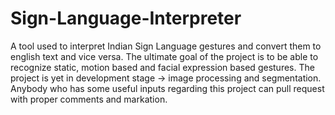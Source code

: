# Sign-Language-Interpreter
A tool used to interpret Indian Sign Language gestures and convert them to english text and vice versa. The ultimate goal of the project is to be able to recognize static, motion based and facial expression based gestures. The project is yet in development stage -> image processing and segmentation. Anybody who has some useful inputs regarding this project can pull request with proper comments and markation.
